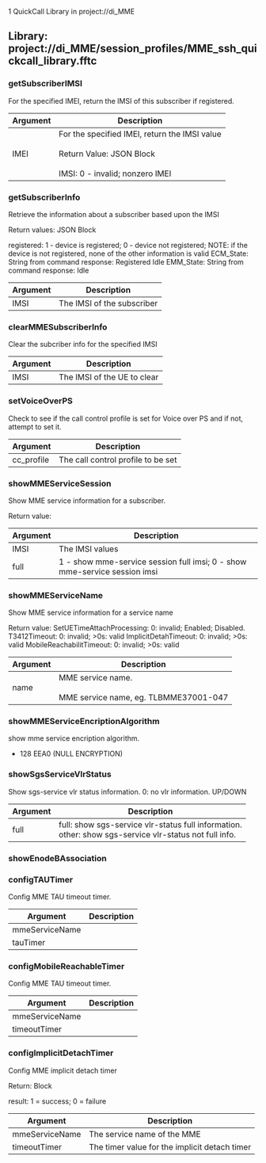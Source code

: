 1 QuickCall Library in project://di_MME
## Library: project://di_MME/session_profiles/MME_ssh_quickcall_library.fftc
### getSubscriberIMSI
For the specified IMEI, return the IMSI of this subscriber if registered.

Argument | Description
------------ | -------------
IMEI | For the specified IMEI, return the IMSI value<br><br>Return Value: JSON Block<br><br>IMSI: 0 - invalid; nonzero IMEI
### getSubscriberInfo
Retrieve the information about a subscriber based upon the IMSI

Return values: JSON Block

registered: 1 - device is registered; 0 - device not registered;   NOTE: if the device is not registered, none of the other information is valid
ECM_State: String from command response: Registered Idle
EMM_State: String from command response: Idle

Argument | Description
------------ | -------------
IMSI | The IMSI of the subscriber
### clearMMESubscriberInfo
Clear the subcriber info for the specified IMSI

Argument | Description
------------ | -------------
IMSI | The IMSI of the UE to clear
### setVoiceOverPS
Check to see if the call control profile is set for Voice over PS and if not, attempt to set it.

Argument | Description
------------ | -------------
cc_profile | The call control profile to be set
### showMMEServiceSession
Show MME service information for a subscriber.

Return value: 

Argument | Description
------------ | -------------
IMSI | The IMSI values
full | 1 - show mme-service session full imsi; 0 - show mme-service session imsi
### showMMEServiceName
Show MME service information for a service name

Return value: 
SetUETimeAttachProcessing: 0: invalid; Enabled; Disabled.
T3412Timeout: 0: invalid; >0s: valid
ImplicitDetahTimeout: 0: invalid; >0s: valid
MobileReachabilitTimeout: 0: invalid; >0s: valid

Argument | Description
------------ | -------------
name | MME service name.<br><br>MME service name, eg. TLBMME37001-047
### showMMEServiceEncriptionAlgorithm
show mme service encription algorithm.
- 128 EEA0 (NULL ENCRYPTION)
### showSgsServiceVlrStatus
Show sgs-service vlr status information.
0: no vlr information. 
UP/DOWN

Argument | Description
------------ | -------------
full | full: show sgs-service vlr-status full information.<br>other: show sgs-service vlr-status not full info.
### showEnodeBAssociation
### configTAUTimer
Config MME TAU timeout timer.



Argument | Description
------------ | -------------
mmeServiceName | 
tauTimer | 
### configMobileReachableTimer
Config MME TAU timeout timer.



Argument | Description
------------ | -------------
mmeServiceName | 
timeoutTimer | 
### configImplicitDetachTimer
Config MME implicit detach timer

Return: Block

result: 1 = success; 0 = failure



Argument | Description
------------ | -------------
mmeServiceName | The service name of the MME
timeoutTimer | The timer value for the implicit detach timer
